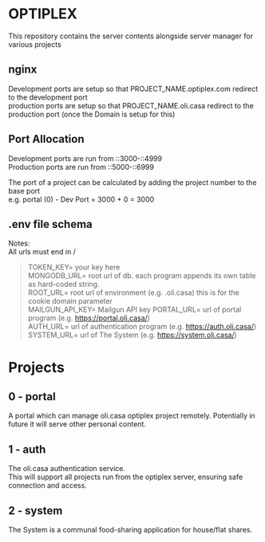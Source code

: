 # OPTIPLEX
This repository contains the server contents alongside server manager for various projects

## nginx
Development ports are setup so that PROJECT_NAME.optiplex.com redirect to the development port <br>
production ports are setup so that PROJECT_NAME.oli.casa redirect to the production port (once the Domain is setup for this)

## Port Allocation
Development ports are run from ::3000-::4999 <br>
Production ports are run from ::5000-::6999

The port of a project can be calculated by adding the project number to the base port <br>
e.g. portal (0) - Dev Port = 3000 + 0 = 3000

## .env file schema
<a>Notes:</a> <br>
All urls must end in /


> TOKEN_KEY= your key here <br>
> MONGODB_URL= root url of db. each program appends its own table as hard-coded string. <br>
> ROOT_URL= root url of environment (e.g. .oli.casa) this is for the cookie domain parameter <br>
> MAILGUN_API_KEY= Mailgun API key
> PORTAL_URL= url of portal program (e.g. https://portal.oli.casa/) <br>
> AUTH_URL= url of authentication program (e.g. https://auth.oli.casa/) <br>
> SYSTEM_URL= url of The System (e.g. https://system.oli.casa/) <br>


# Projects
## 0 - portal
A portal which can manage oli.casa optiplex project remotely.
  Potentially in future it will serve other personal content.

## 1 - auth
The oli.casa authentication service. <br>
This will support all projects run from the optiplex server, ensuring safe connection and access.

## 2 - system
The System is a communal food-sharing application for house/flat shares.
